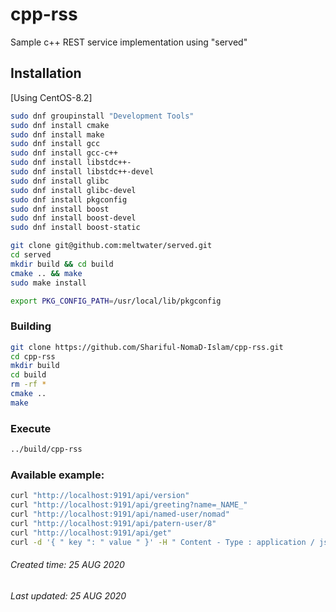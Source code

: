 # cpp-rss
Sample c++ REST service implementation using "served"


## Installation

[Using CentOS-8.2]

```bash
sudo dnf groupinstall "Development Tools"
sudo dnf install cmake
sudo dnf install make
sudo dnf install gcc
sudo dnf install gcc-c++
sudo dnf install libstdc++-
sudo dnf install libstdc++-devel
sudo dnf install glibc
sudo dnf install glibc-devel
sudo dnf install pkgconfig
sudo dnf install boost
sudo dnf install boost-devel
sudo dnf install boost-static

git clone git@github.com:meltwater/served.git
cd served
mkdir build && cd build
cmake .. && make
sudo make install

export PKG_CONFIG_PATH=/usr/local/lib/pkgconfig
```

### Building

```bash
git clone https://github.com/Shariful-NomaD-Islam/cpp-rss.git
cd cpp-rss
mkdir build
cd build
rm -rf *
cmake .. 
make
```

### Execute

```bash
../build/cpp-rss
```

### Available example:

```bash
curl "http://localhost:9191/api/version"
curl "http://localhost:9191/api/greeting?name=_NAME_"
curl "http://localhost:9191/api/named-user/nomad"
curl "http://localhost:9191/api/patern-user/8"
curl "http://localhost:9191/api/get"
curl -d '{ " key ": " value " }' -H " Content - Type : application / json " -X POST http://localhost:9191/api/post/45
```

###### Created time: 25 AUG 2020
###### Last updated: 25 AUG 2020